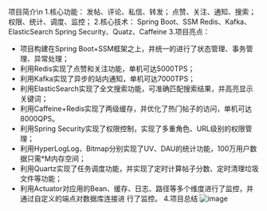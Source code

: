 项目简介\n
1.核⼼功能：
发帖、评论、私信、转发；
点赞、关注、通知、搜索；
权限、统计、调度、监控；
2.核⼼技术：
Spring Boot、SSM
Redis、Kafka、ElasticSearch
Spring Security、Quatz、Caffeine
3.项⽬亮点：
 - 项⽬构建在Spring Boot+SSM框架之上，并统⼀的进⾏了状态管理、事务管理、异常处理；
 - 利⽤Redis实现了点赞和关注功能，单机可达5000TPS；
 - 利⽤Kafka实现了异步的站内通知，单机可达7000TPS；
 - 利⽤ElasticSearch实现了全⽂搜索功能，可准确匹配搜索结果，并⾼亮显示关键词；
 - 利⽤Caffeine+Redis实现了两级缓存，并优化了热⻔帖⼦的访问，单机可达8000QPS。
 - 利⽤Spring Security实现了权限控制，实现了多重⻆⾊、URL级别的权限管理；
 - 利⽤HyperLogLog、Bitmap分别实现了UV、DAU的统计功能，100万⽤户数据只需*M内存空间；
 - 利⽤Quartz实现了任务调度功能，并实现了定时计算帖⼦分数、定时清理垃圾⽂件等功能；
 - 利⽤Actuator对应⽤的Bean、缓存、⽇志、路径等多个维度进⾏了监控，并通过⾃定义的端点对数据库连接进
⾏了监控。
4.项目总结
![image](https://github.com/user-attachments/assets/a9b93c85-9e4e-4abf-906e-57cc915868b6)
